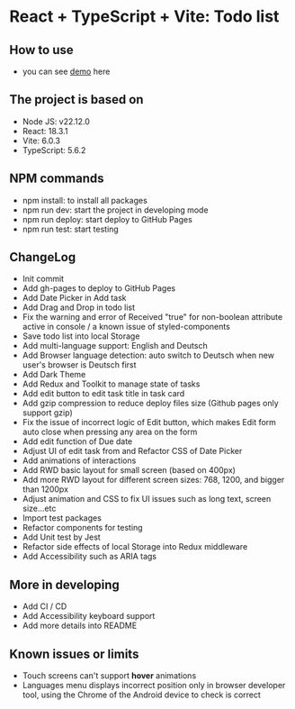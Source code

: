 # React + TypeScript + Vite: Todo list

## How to use

- you can see [demo](https://john-data-chen.github.io/to-do-list-app/) here

## The project is based on

- Node JS: v22.12.0
- React: 18.3.1
- Vite: 6.0.3
- TypeScript: 5.6.2

## NPM commands

- npm install: to install all packages
- npm run dev: start the project in developing mode
- npm run deploy: start deploy to GitHub Pages
- npm run test: start testing

## ChangeLog

- Init commit
- Add gh-pages to deploy to GitHub Pages
- Add Date Picker in Add task
- Add Drag and Drop in todo list
- Fix the warning and error of Received "true" for non-boolean attribute active in console / a known issue of styled-components
- Save todo list into local Storage
- Add multi-language support: English and Deutsch
- Add Browser language detection: auto switch to Deutsch when new user's browser is Deutsch first
- Add Dark Theme
- Add Redux and Toolkit to manage state of tasks
- Add edit button to edit task title in task card
- Add gzip compression to reduce deploy files size (Github pages only support gzip)
- Fix the issue of incorrect logic of Edit button, which makes Edit form auto close when pressing any area on the form
- Add edit function of Due date
- Adjust UI of edit task from and Refactor CSS of Date Picker
- Add animations of interactions
- Add RWD basic layout for small screen (based on 400px)
- Add more RWD layout for different screen sizes: 768, 1200, and bigger than 1200px
- Adjust animation and CSS to fix UI issues such as long text, screen size...etc
- Import test packages
- Refactor components for testing
- Add Unit test by Jest
- Refactor side effects of local Storage into Redux middleware
- Add Accessibility such as ARIA tags

## More in developing

- Add CI / CD
- Add Accessibility keyboard support
- Add more details into README

## Known issues or limits

- Touch screens can't support **hover** animations
- Languages menu displays incorrect position only in browser developer tool, using the Chrome of the Android device to check is correct
